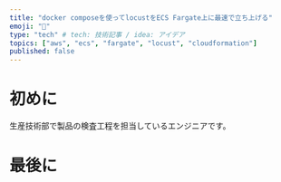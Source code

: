 ```yaml
---
title: "docker composeを使ってlocustをECS Fargate上に最速で立ち上げる"
emoji: "🐳"
type: "tech" # tech: 技術記事 / idea: アイデア
topics: ["aws", "ecs", "fargate", "locust", "cloudformation"]
published: false
---
```

# 初めに
生産技術部で製品の検査工程を担当しているエンジニアです。

# 最後に